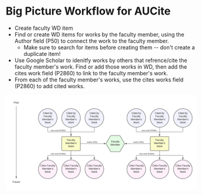 # Big Picture Workflow for AUCite

- Create faculty WD item
- Find or create WD items for works by the faculty member, using the Author field (P50) to connect the work to the faculty member.
  - Make sure to search for items before creating them -- don't create a duplicate item!
- Use Google Scholar to idenitfy works by others that refrence/cite the faculty member's work. Find or add those works in WD, then add the cites work field (P2860) to link to the faculty member's work.
- From each of the faculty member's works, use the cites works field (P2860) to add cited works.

![Workflow](/assets/images/AUCite_Big_Workflow_01.png)
